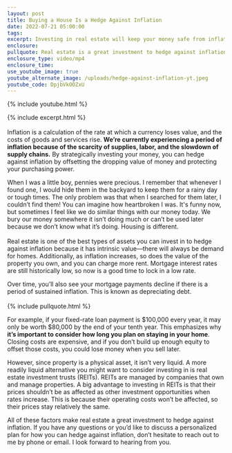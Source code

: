```yaml
---
layout: post
title: Buying a House Is a Hedge Against Inflation
date: 2022-07-21 05:00:00
tags:
excerpt: Investing in real estate will keep your money safe from inflation.
enclosure:
pullquote: Real estate is a great investment to hedge against inflation.
enclosure_type: video/mp4
enclosure_time:
use_youtube_image: true
youtube_alternate_image: /uploads/hedge-against-inflation-yt.jpeg
youtube_code: DpjbVkOOZxU
---
```

{% include youtube.html %}

{% include excerpt.html %}<br><br>Inflation is a calculation of the rate at which a currency loses value, and the costs of goods and services rise. **We’re currently experiencing a period of inflation because of the scarcity of supplies, labor, and the slowdown of supply chains.** By strategically investing your money, you can hedge against inflation by offsetting the dropping value of money and protecting your purchasing power.

When I was a little boy, pennies were precious. I remember that whenever I found one, I would hide them in the backyard to keep them for a rainy day or tough times. The only problem was that when I searched for them later, I couldn’t find them\! You can imagine how heartbroken I was. It's funny now, but sometimes I feel like we do similar things with our money today. We bury our money somewhere it isn’t doing much or can’t be used later because we don’t know what it’s doing. Housing is different.<br><br>Real estate is one of the best types of assets you can invest in to hedge against inflation because it has intrinsic value—there will always be demand for homes. Additionally, as inflation increases, so does the value of the property you own, and you can charge more rent. Mortgage interest rates are still historically low, so now is a good time to lock in a low rate.

Over time, you’ll also see your mortgage payments decline if there is a period of sustained inflation. This is known as depreciating debt.&nbsp;<br><br>{% include pullquote.html %}

For example, if your fixed-rate loan payment is $100,000 every year, it may only be worth $80,000 by the end of your tenth year. This emphasizes why **it’s important to consider how long you plan on staying in your home**. Closing costs are expensive, and if you don’t build up enough equity to offset those costs, you could lose money when you sell later.

However, since property is a physical asset, it isn’t very liquid. A more readily liquid alternative you might want to consider investing in is real estate investment trusts (REITs). REITs are managed by companies that own and manage properties. A big advantage to investing in REITs is that their prices shouldn’t be as affected as other investment opportunities when rates increase. This is because their operating costs won’t be affected, so their prices stay relatively the same.

All of these factors make real estate a great investment to hedge against inflation. If you have any questions or you’d like to discuss a personalized plan for how you can hedge against inflation, don’t hesitate to reach out to me by phone or email. I look forward to hearing from you.
